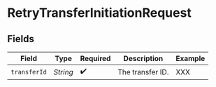 # RetryTransferInitiationRequest


## Fields

| Field              | Type               | Required           | Description        | Example            |
| ------------------ | ------------------ | ------------------ | ------------------ | ------------------ |
| `transferId`       | *String*           | :heavy_check_mark: | The transfer ID.   | XXX                |